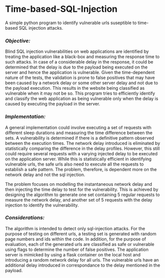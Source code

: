 # Time-based-SQL-Injection

A simple python program to identify vulnerable urls suseptible to time-based SQL injection attacks.

### *Objective:*

Blind SQL injection vulnerabilities on web applications are identified by treating the application like a black-box and measuring the response time to such attacks. In case of a considerable delay in the response, it could be determined that the delay is due to the payload being executed on the server and hence the application is vulnerable. Given the time-dependent nature of the tests, the validation is prone to false positives that may have been caused by a network delay or some other server delay and not due to the payload execution. This results in the website being classified as vulnerable when it may not be so. This program tries to efficiently identify and classify the web application as being vulnerable only when the delay is caused by executing the payload in the server.

### *Implementation:*

A general implementation could involve executing a set of requests with different sleep durations and measuring the time difference between the sets. A vulnerability is determined if there is a definitive pattern observed between the execution times. The network delay introduced is eliminated by statistically comparing the difference in the delay profiles. However, this still could require several requests with a varying injected delay to be executed on the application server. While this is statistically efficient in identifying vulnerable urls, the safe urls also need to execute all the requests to establish a safe pattern. The problem, therefore, is dependent more on the network delay and not the sql injection.

The problem focuses on modelling the instantaneous network delay and then injecting the time delay to test for the vulnerability. This is achieved by designing the algorithm to generate one set containing 5 regular requests to measure the network delay, and another set of 5 requests with the delay injection to identify the vulnerability.

### *Considerations:*

The algorithm is intended to detect only sql-injection attacks. For the purpose of testing on different urls, a testing set is generated with random page numbers and ids within the code. In addition, for the purpose of evaluation, each of the generated urls are classified as safe or vulnerable using flags to determine the number of false positives. The application server is mimicked by using a flask container on the local host and introducing a random network delay for all urls. The vulnerable urls have an additional delay introduced in correspondance to the delay mentioned in the payload.   
